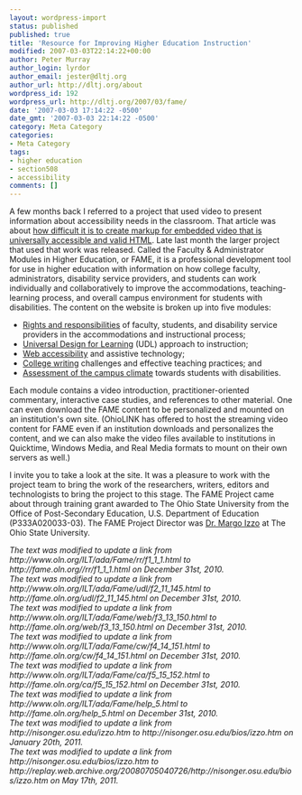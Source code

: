 ```yaml
---
layout: wordpress-import
status: published
published: true
title: 'Resource for Improving Higher Education Instruction'
modified: 2007-03-03T22:14:22+00:00
author: Peter Murray
author_login: lyrdor
author_email: jester@dltj.org
author_url: http://dltj.org/about
wordpress_id: 192
wordpress_url: http://dltj.org/2007/03/fame/
date: '2007-03-03 17:14:22 -0500'
date_gmt: '2007-03-03 22:14:22 -0500'
category: Meta Category
categories:
- Meta Category
tags:
- higher education
- section508
- accessibility
comments: []
---
```

<p>A few months back I referred to a project that used video to present information about accessibility needs in the classroom.  That article was about <a href="/article/standards-compliant-web-video/">how difficult it is to create markup for embedded video that is universally accessible and valid HTML</a>.  Late last month the larger project that used that work was released.  Called the <span class="removed_link" title="http://www.oln.org/ILT/ada/Fame/">Faculty &amp; Administrator Modules in Higher Education</span>, or FAME, it is a professional development tool for use in higher education with information on how college faculty, administrators, disability service providers, and students can work individually and collaboratively to improve the accommodations, teaching-learning process, and overall campus environment for students with disabilities.  The content on the website is broken up into five modules:</p>
<ul>
<li><a href="http://web.archive.org/web/20120628022658/http://fame.oln.org:80/rr/f1_1_1.html" title="FAME: Introductory Video < Introduction < Rights &amp; Responsibilities">Rights and responsibilities</a> of faculty, students, and disability service providers in the accommodations and instructional process;</li>
<li><a href="http://web.archive.org/web/20120628022719/http://fame.oln.org:80/udl/f2_11_145.html" title="FAME: Introductory Video < Introduction < Universal Design for Learning">Universal Design for Learning</a> (UDL) approach to instruction;</li>
<li><a href="http://web.archive.org/web/20120628022845/http://fame.oln.org:80/web/f3_13_150.html" title="FAME: Introductory Video < Introduction < Web Accessibility &amp; Assistive Technology">Web accessibility</a> and assistive technology;</li>
<li><a href="http://web.archive.org/web/20120628022813/http://fame.oln.org:80/cw/f4_14_151.html" title="FAME: Introductory Video < Introduction < College Writing">College writing</a> challenges and effective teaching practices; and</li>
<li><a href="http://web.archive.org/web/20120628011122/http://fame.oln.org:80/ca/f5_15_152.html" title="FAME: Introductory Video < Introduction < Climate Assessment">Assessment of the campus climate</a> towards students with disabilities.</li>
</ul>
<p>Each module contains a video introduction, practitioner-oriented commentary, interactive case studies, and references to other material.  One can even <span class="removed_link" title="http://fame.oln.org/help_5.html">download the FAME content</span> to be personalized and mounted on an institution's own site.  (OhioLINK has offered to host the streaming video content for FAME even if an institution downloads and personalizes the content, and we can also make the video files available to institutions in Quicktime, Windows Media, and Real Media formats to mount on their own servers as well.)</p>
<p>I invite you to take a look at the site.  It was a pleasure to work with the project team to bring the work of the researchers, writers, editors and technologists to bring the project to this stage.  The FAME Project came about through training grant awarded to The Ohio State University from the Office of Post-Secondary Education, U.S. Department of Education (P333A020033-03).  The FAME Project Director was <a href="http://replay.web.archive.org/20080705040726/http://nisonger.osu.edu/bios/izzo.htm" title="The Nisonger Center - Dr. Margo Izzo Bio">Dr. Margo Izzo</a> at The Ohio State University.</p>
<p style="padding:0;margin:0;font-style:italic;">The text was modified to update a link from http://www.oln.org/ILT/ada/Fame/rr/f1_1_1.html to http://fame.oln.org//rr/f1_1_1.html on December 31st, 2010.</p>
<p style="padding:0;margin:0;font-style:italic;">The text was modified to update a link from http://www.oln.org/ILT/ada/Fame/udl/f2_11_145.html to http://fame.oln.org/udl/f2_11_145.html on December 31st, 2010.</p>
<p style="padding:0;margin:0;font-style:italic;">The text was modified to update a link from http://www.oln.org/ILT/ada/Fame/web/f3_13_150.html to http://fame.oln.org/web/f3_13_150.html on December 31st, 2010.</p>
<p style="padding:0;margin:0;font-style:italic;">The text was modified to update a link from http://www.oln.org/ILT/ada/Fame/cw/f4_14_151.html to http://fame.oln.org/cw/f4_14_151.html on December 31st, 2010.</p>
<p style="padding:0;margin:0;font-style:italic;">The text was modified to update a link from http://www.oln.org/ILT/ada/Fame/ca/f5_15_152.html to http://fame.oln.org/ca/f5_15_152.html on December 31st, 2010.</p>
<p style="padding:0;margin:0;font-style:italic;">The text was modified to update a link from http://www.oln.org/ILT/ada/Fame/help_5.html to http://fame.oln.org/help_5.html on December 31st, 2010.</p>
<p style="padding:0;margin:0;font-style:italic;">The text was modified to update a link from http://nisonger.osu.edu/izzo.htm to http://nisonger.osu.edu/bios/izzo.htm on January 20th, 2011.</p>
<p style="padding:0;margin:0;font-style:italic;">The text was modified to update a link from http://nisonger.osu.edu/bios/izzo.htm to http://replay.web.archive.org/20080705040726/http://nisonger.osu.edu/bios/izzo.htm on May 17th, 2011.</p>
